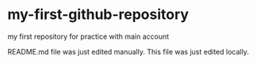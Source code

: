 # my-first-github-repository
my first repository for practice with main account

README.md file was just edited manually. This file was just edited locally.
